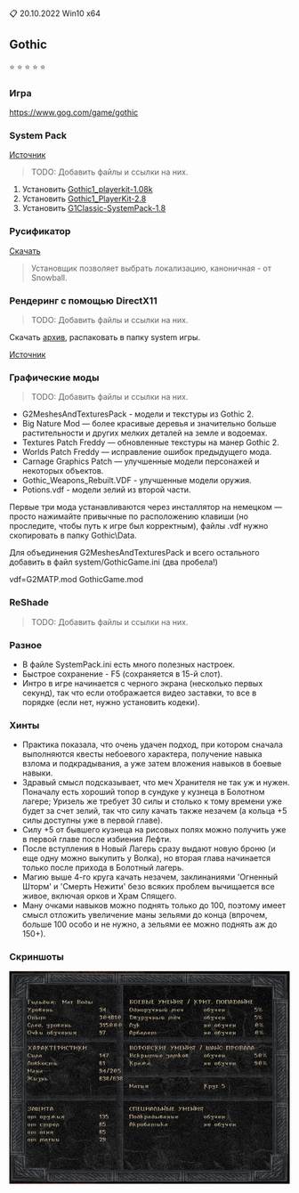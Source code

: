 :clipboard: 20.10.2022 Win10 x64

## Gothic

:star: :star: :star: :star: :star:

### Игра

https://www.gog.com/game/gothic

### System Pack

[Источник](https://rpgrussia.com/resources/systempack.643/)

> TODO: Добавить файлы и ссылки на них.

1. Установить [Gothic1_playerkit-1.08k](...)
2. Установить [Gothic1_PlayerKit-2.8](...)
3. Установить [G1Classic-SystemPack-1.8](...)

### Русификатор

[Скачать](https://github.com/Unicornum/Db.Games/releases/download/Gothic/G1LangPack.Cyrillic.-0.2.exe)

> Установщик позволяет выбрать локализацию, каноничная - от Snowball.

### Рендеринг с помощью DirectX11

> TODO: Добавить файлы и ссылки на них.

Скачать [архив](...), распаковать в папку system игры.

[Источник](https://github.com/Kirides/GD3D11/releases)

### Графические моды

> TODO: Добавить файлы и ссылки на них.

- G2MeshesAndTexturesPack - модели и текстуры из Gothic 2.
- Big Nature Mod — более красивые деревья и значительно больше растительности и других мелких деталей на земле и водоемах.
- Textures Patch Freddy — обновленные текстуры на манер Gothic 2.
- Worlds Patch Freddy — исправление ошибок предыдущего мода.
- Carnage Graphics Patch — улучшенные модели персонажей и некоторых объектов.
- Gothic_Weapons_Rebuilt.VDF - улучшенные модели оружия.
- Potions.vdf - модели зелий из второй части.

Первые три мода устанавливаются через инсталлятор на немецком — просто нажимайте привычные по расположению клавиши (но проследите, чтобы путь к игре был корректным), файлы .vdf нужно скопировать в папку Gothic\Data.

Для объединения G2MeshesAndTexturesPack и всего остального добавить в файл system/GothicGame.ini (два пробела!)

vdf=G2MATP.mod  GothicGame.mod

### ReShade

> TODO: Добавить файлы и ссылки на них.

### Разное

- В файле SystemPack.ini есть много полезных настроек.
- Быстрое сохранение - F5 (сохраняется в 15-й слот).
- Интро в игре начинается с черного экрана (несколько первых секунд), так что если отображается видео заставки, то все в порядке (если нет, нужно установить кодеки).

### Хинты

- Практика показала, что очень удачен подход, при котором сначала выполняются квесты небоевого характера, получение навыка взлома и подкрадывания, а уже затем вложения навыков в боевые навыки.
- Здравый смысл подсказывает, что меч Хранителя не так уж и нужен. Поначалу есть хороший топор в сундуке у кузнеца в Болотном лагере; Уризель же требует 30 силы и столько к тому времени уже будет за счет зелий, так что силу качать также незачем (а кольца +5 силы доступны уже в первой главе).
- Силу +5 от бывшего кузнеца на рисовых полях можно получить уже в первой главе после избиения Лефти.
- После вступления в Новый Лагерь сразу выдают новую броню (и еще одну можно выкупить у Волка), но вторая глава начинается только после прихода в Болотный лагерь.
- Магию выше 4-го круга качать незачем, заклинаниями 'Огненный Шторм' и 'Смерть Нежити' безо всяких проблем вычищается все живое, включая орков и Храм Спящего.
- Ману очками навыков можно поднять только до 100, поэтому имеет смысл отложить увеличение маны зельями до конца (впрочем, больше 100 особо и не нужно, а зельями ее можно поднять аж до 150+).

### Скриншоты

![2020.01.26](2020.01.26.jpg)

